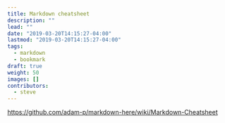 ```yaml
---
title: Markdown cheatsheet
description: ""
lead: ""
date: "2019-03-20T14:15:27-04:00"
lastmod: "2019-03-20T14:15:27-04:00"
tags:
  - markdown
  - bookmark
draft: true
weight: 50
images: []
contributors:
  - steve
---
```


https://github.com/adam-p/markdown-here/wiki/Markdown-Cheatsheet

